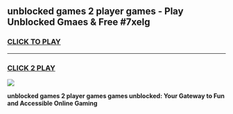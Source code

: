 
## unblocked games 2 player games - Play Unblocked Gmaes & Free #7xelg
<h3>
<a href="https://news.freeplayer.one?title=unblocked_games_2_player_games&ref=24F">CLICK TO PLAY</a></h3>
<hr>

<h3>
<a href="https://news.freeplayer.one?title=unblocked_games_2_player_games&ref=24F">CLICK 2 PLAY</a>
  
</h3>

<a href="https://news.freeplayer.one?title=unblocked_games_2_player_games&ref=24F/"><img src="https://clearcache.store/games.png"></a>


**unblocked games 2 player games games unblocked: Your Gateway to Fun and Accessible Online Gaming**
